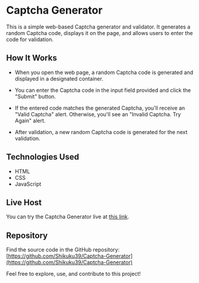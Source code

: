 # Captcha Generator

This is a simple web-based Captcha generator and validator. It generates a random Captcha code, displays it on the page, and allows users to enter the code for validation.

## How It Works

- When you open the web page, a random Captcha code is generated and displayed in a designated container.

- You can enter the Captcha code in the input field provided and click the "Submit" button.

- If the entered code matches the generated Captcha, you'll receive an "Valid Captcha" alert. Otherwise, you'll see an "Invalid Captcha. Try Again" alert.

- After validation, a new random Captcha code is generated for the next validation.

## Technologies Used

- HTML
- CSS
- JavaScript

## Live Host

You can try the Captcha Generator live at [this link](https://shikuku39.github.io/Captcha-Generator/).

## Repository

Find the source code in the GitHub repository: [https://github.com/Shikuku39/Captcha-Generator](https://github.com/Shikuku39/Captcha-Generator)

Feel free to explore, use, and contribute to this project!
